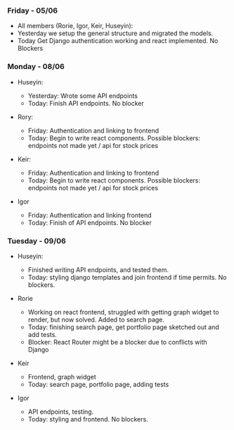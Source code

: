 ### Friday - 05/06
* All members (Rorie, Igor, Keir, Huseyin): 
* Yesterday we setup the general structure and migrated the models. 
* Today
Get Django authentication working and react implemented. No Blockers

### Monday - 08/06
* Huseyin:
    * Yesterday: Wrote some API endpoints
   * Today: Finish API endpoints. No blocker

* Rory:
   * Friday: Authentication and linking to frontend
   * Today: Begin to write react components. Possible blockers: endpoints not made yet / api for stock prices

* Keir:
   * Friday: Authentication and linking to frontend
   * Today: Begin to write react components. Possible blockers: endpoints not made yet / api for stock prices

* Igor
   * Friday: Authentication and linking frontend
   * Today: Finish of API endpoints. No blocker
   
### Tuesday - 09/06
* Huseyin:
   * Finished writing API endpoints, and tested them.
   * Today: styling django templates and join frontend if time permits. No blockers.

* Rorie
   * Working on react frontend, struggled with getting graph widget to render, but now solved. Added to search page.
   * Today: finishing search page, get portfolio page sketched out and add tests.
   * Blocker: React Router might be a blocker due to conflicts with Django
   
* Keir
   * Frontend, graph widget
   * Today: search page, portfolio page, adding tests
   
* Igor
   * API endpoints, testing.
   * Today: styling and frontend. No blockers.

